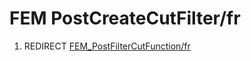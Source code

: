 # FEM PostCreateCutFilter/fr

1.  REDIRECT [FEM\_PostFilterCutFunction/fr](FEM_PostFilterCutFunction/fr.md)
